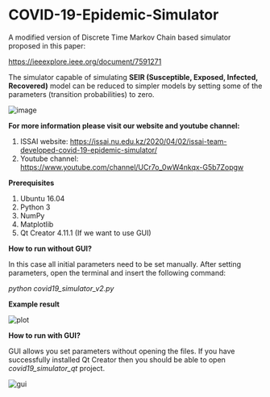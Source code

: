 # COVID-19-Epidemic-Simulator
A modified version of Discrete Time Markov Chain based simulator proposed in this paper:

https://ieeexplore.ieee.org/document/7591271

The simulator capable of simulating **SEIR (Susceptible, Exposed, Infected, Recovered)** model can be reduced to simpler models by setting some of the parameters (transition probabilities) to zero. 

![image](https://raw.githubusercontent.com/akuzdeuov/COVID-19-Epidemic-Simulator/master/covid_epidemic_statechart_v2.png)


**For more information please visit our website and youtube channel:**

1. ISSAI website: https://issai.nu.edu.kz/2020/04/02/issai-team-developed-covid-19-epidemic-simulator/
2. Youtube channel: https://www.youtube.com/channel/UCr7o_0wW4nkqx-G5b7Zopgw 


**Prerequisites**
1. Ubuntu 16.04
2. Python 3
3. NumPy
4. Matplotlib
5. Qt Creator 4.11.1 (If we want to use GUI)


 **How to run without GUI?**
 
In this case all initial parameters need to be set manually. After setting parameters, open the terminal and insert the following command: 
 
 *python covid19_simulator_v2.py*
 
 **Example result**
 
 ![plot](https://raw.githubusercontent.com/akuzdeuov/COVID-19-Epidemic-Simulator/master/plot_v2.png)
 
 **How to run with GUI?**
 
GUI allows you set parameters without opening the files. If you have successfully installed Qt Creator then you should be able to open *covid19_simulator_qt* project.
 
 ![gui](https://raw.githubusercontent.com/akuzdeuov/COVID-19-Epidemic-Simulator/master/qt_gui.png)
